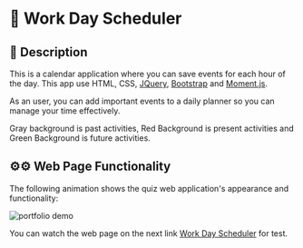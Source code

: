 #  📆 Work Day Scheduler 

## 📄 Description

This is a calendar application where you can save events for each hour of the day. This app use HTML, CSS, [JQuery](https://jquery.com/), [Bootstrap](https://getbootstrap.com/) and [Moment.js](https://momentjs.com/).

As an user, you can add important events to a daily planner so you can manage your time effectively.

Gray background is past activities, Red Background is present activities and Green Background is future activities.


## ⚙⚙ Web Page Functionality

The following animation shows the quiz web application's appearance and functionality:

![portfolio demo](./assets/images/workDayScheduler.gif)


You can watch the web page on the next link [Work Day Scheduler](https://marcogonzalezguzman77.github.io/workDayScheduler/) for test.